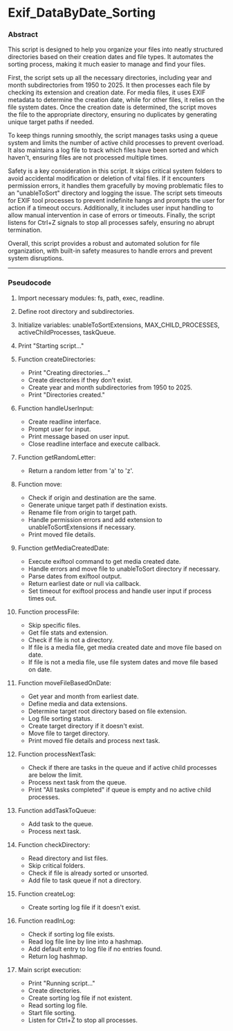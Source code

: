 # Exif_DataByDate_Sorting

### Abstract

This script is designed to help you organize your files into neatly structured directories based on their creation dates and file types. It automates the sorting process, making it much easier to manage and find your files.

First, the script sets up all the necessary directories, including year and month subdirectories from 1950 to 2025. It then processes each file by checking its extension and creation date. For media files, it uses EXIF metadata to determine the creation date, while for other files, it relies on the file system dates. Once the creation date is determined, the script moves the file to the appropriate directory, ensuring no duplicates by generating unique target paths if needed.

To keep things running smoothly, the script manages tasks using a queue system and limits the number of active child processes to prevent overload. It also maintains a log file to track which files have been sorted and which haven't, ensuring files are not processed multiple times.

Safety is a key consideration in this script. It skips critical system folders to avoid accidental modification or deletion of vital files. If it encounters permission errors, it handles them gracefully by moving problematic files to an "unableToSort" directory and logging the issue. The script sets timeouts for EXIF tool processes to prevent indefinite hangs and prompts the user for action if a timeout occurs. Additionally, it includes user input handling to allow manual intervention in case of errors or timeouts. Finally, the script listens for Ctrl+Z signals to stop all processes safely, ensuring no abrupt termination.

Overall, this script provides a robust and automated solution for file organization, with built-in safety measures to handle errors and prevent system disruptions.

--------------------------------------------------------------------------------------------

### Pseudocode

1. Import necessary modules: fs, path, exec, readline.
2. Define root directory and subdirectories.
3. Initialize variables: unableToSortExtensions, MAX_CHILD_PROCESSES, activeChildProcesses, taskQueue.
4. Print "Starting script..."

5. Function createDirectories:
    - Print "Creating directories..."
    - Create directories if they don't exist.
    - Create year and month subdirectories from 1950 to 2025.
    - Print "Directories created."

6. Function handleUserInput:
    - Create readline interface.
    - Prompt user for input.
    - Print message based on user input.
    - Close readline interface and execute callback.

7. Function getRandomLetter:
    - Return a random letter from 'a' to 'z'.

8. Function move:
    - Check if origin and destination are the same.
    - Generate unique target path if destination exists.
    - Rename file from origin to target path.
    - Handle permission errors and add extension to unableToSortExtensions if necessary.
    - Print moved file details.

9. Function getMediaCreatedDate:
    - Execute exiftool command to get media created date.
    - Handle errors and move file to unableToSort directory if necessary.
    - Parse dates from exiftool output.
    - Return earliest date or null via callback.
    - Set timeout for exiftool process and handle user input if process times out.

10. Function processFile:
    - Skip specific files.
    - Get file stats and extension.
    - Check if file is not a directory.
    - If file is a media file, get media created date and move file based on date.
    - If file is not a media file, use file system dates and move file based on date.

11. Function moveFileBasedOnDate:
    - Get year and month from earliest date.
    - Define media and data extensions.
    - Determine target root directory based on file extension.
    - Log file sorting status.
    - Create target directory if it doesn't exist.
    - Move file to target directory.
    - Print moved file details and process next task.

12. Function processNextTask:
    - Check if there are tasks in the queue and if active child processes are below the limit.
    - Process next task from the queue.
    - Print "All tasks completed" if queue is empty and no active child processes.

13. Function addTaskToQueue:
    - Add task to the queue.
    - Process next task.

14. Function checkDirectory:
    - Read directory and list files.
    - Skip critical folders.
    - Check if file is already sorted or unsorted.
    - Add file to task queue if not a directory.

15. Function createLog:
    - Create sorting log file if it doesn't exist.

16. Function readInLog:
    - Check if sorting log file exists.
    - Read log file line by line into a hashmap.
    - Add default entry to log file if no entries found.
    - Return log hashmap.

17. Main script execution:
    - Print "Running script..."
    - Create directories.
    - Create sorting log file if not existent.
    - Read sorting log file.
    - Start file sorting.
    - Listen for Ctrl+Z to stop all processes.


  

